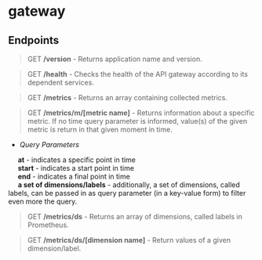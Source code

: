 # gateway

## Endpoints
> GET **/version** - Returns application name and version.

> GET **/health** - Checks the health of the API gateway according to its dependent services.

> GET **/metrics** - Returns an array containing collected metrics.

> GET **/metrics/m/[metric name]** - Returns information about a specific metric. If no time query parameter is informed, value(s) of the given metric is return in that given moment in time.<br>

* *Query Parameters*

&nbsp; &nbsp; &nbsp;**at** - indicates a specific point in time<br>
&nbsp; &nbsp; &nbsp;**start** - indicates a start point in time<br>
&nbsp; &nbsp; &nbsp;**end** - indicates a final point in time<br>
&nbsp; &nbsp; &nbsp;**a set of dimensions/labels** - additionally, a set of dimensions, called labels, can be passed in as query parameter (in a key-value form) to filter even more the query.

> GET **/metrics/ds** - Returns an array of dimensions, called labels in Prometheus.

> GET **/metrics/ds/[dimension name]** - Return values of a given dimension/label.
